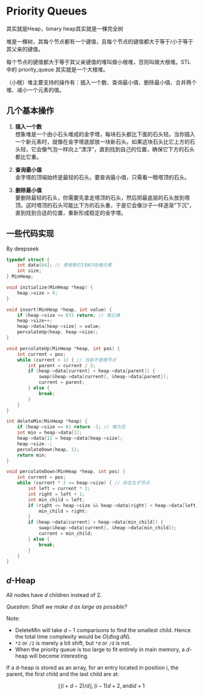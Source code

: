 # Priority Queues

其实就是Heap，binary heap其实就是一棵完全树

堆是一棵树，其每个节点都有一个键值，且每个节点的键值都大于等于/小于等于其父亲的键值。

每个节点的键值都大于等于其父亲键值的堆叫做小根堆，否则叫做大根堆。STL 中的 priority_queue 其实就是一个大根堆。

（小根）堆主要支持的操作有：插入一个数、查询最小值、删除最小值、合并两个堆、减小一个元素的值。

## 几个基本操作

1. **插入一个数**  
   想象堆是一个由小石头堆成的金字塔，每块石头都比下面的石头轻。当你插入一个新元素时，就像在金字塔底部放一块新石头。如果这块石头比它上方的石头轻，它会像气泡一样向上“漂浮”，直到找到自己的位置，确保它下方的石头都比它重。

2. **查询最小值**  
   金字塔的顶端始终是最轻的石头。要查询最小值，只需看一眼塔顶的石头。

3. **删除最小值**  
   要删除最轻的石头，你需要先拿走塔顶的石头，然后把最底层的石头放到塔顶。这时塔顶的石头可能比下方的石头重，于是它会像沙子一样逐渐“下沉”，直到找到合适的位置，重新形成稳定的金字塔。


## 一些代码实现

By deepseek

```c
typedef struct {
    int data[64]; // 使用索引1到63存储元素
    int size;
} MinHeap;

void initialize(MinHeap *heap) {
    heap->size = 0;
}

void insert(MinHeap *heap, int value) {
    if (heap->size >= 63) return; // 堆已满
    heap->size++;
    heap->data[heap->size] = value;
    percolateUp(heap, heap->size);
}

void percolateUp(MinHeap *heap, int pos) {
    int current = pos;
    while (current > 1) { // 当前不是根节点
        int parent = current / 2;
        if (heap->data[current] < heap->data[parent]) {
            swap(&heap->data[current], &heap->data[parent]);
            current = parent;
        } else {
            break;
        }
    }
}

int deleteMin(MinHeap *heap) {
    if (heap->size == 0) return -1; // 堆为空
    int min = heap->data[1];
    heap->data[1] = heap->data[heap->size];
    heap->size--;
    percolateDown(heap, 1);
    return min;
}

void percolateDown(MinHeap *heap, int pos) {
    int current = pos;
    while (current * 2 <= heap->size) { // 存在左子节点
        int left = current * 2;
        int right = left + 1;
        int min_child = left;
        if (right <= heap->size && heap->data[right] < heap->data[left]) {
            min_child = right;
        }
        if (heap->data[current] > heap->data[min_child]) {
            swap(&heap->data[current], &heap->data[min_child]);
            current = min_child;
        } else {
            break;
        }
    }
}

```


## $d$-Heap

All nodes have $d$ children instead of 2.

*Question: Shall we make d as large as possible?*

Note: 
- DeleteMin will take $d - 1$ comparisons to find the smallest child. Hence the total time complexity would be $O(d \log{d}{N})$.
- `*2` or `/2` is merely a bit shift, but `*d` or `/d` is not.
- When the priority queue is too large to fit entirely in main memory, a $d$-heap will become interesting.


If a d-heap is stored as an array, for an entry located in position i, the parent, the first child and the last child are at:

$$\lfloor (i+d-2)/d \rfloor, (i-1)d+2, \text{and} id+1$$